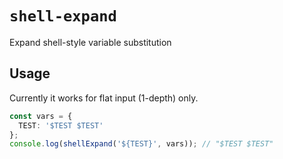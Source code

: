 # `shell-expand`

Expand shell-style variable substitution

## Usage

Currently it works for flat input (1-depth) only.

```ts
const vars = {
  TEST: '$TEST $TEST'
};
console.log(shellExpand('${TEST}', vars)); // "$TEST $TEST"
```
